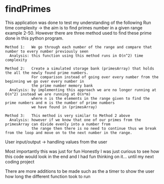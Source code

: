 # findPrimes

This application was done to test my understanding of the following
  Run time complexity -> the aim is to find primes number in a given range example 2-50. However there are three method used to find these prime done in this python program.

    Method 1:   We go through each number of the range and compare that number to every number previously seen
      Analysis: this function using this method runs in O(n^2) time complexity

    Method 2:   Create a simulated storage bank (primesArray) that holds the all the newly found prime numbers.
                For comparison instead of going over every number from the beginning we go over every number in
                the prime number memory bank
      Analysis: by implementing this approach we are no longer running at O(n^2) instead we are running at O(n*m)
                where n is the elements in the range given to find the prime numbers and m is the number of prime numbers
                we have found in (primesArray)

    Method 3:   This method is very similar to Method 2 above
      Analysis: however if we know that one of our primes from the primesArray can divide evenly into a number from
                the range then there is no need to continue thus we break from the loop and move on to the next number in the range.



  User input/output   -> handling values from the user


  Most importantly this was just for fun
    Honestly I was just curious  to see how this code would look in the end and I had fun thinking on it... until my next coding project


There are more additions to be made such as the a timer to show the user how long the different function took to run
